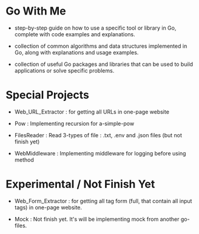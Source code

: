 # Go With Me

- step-by-step guide on how to use a specific tool or library in Go, complete with code examples and explanations.

- collection of common algorithms and data structures implemented in Go, along with explanations and usage examples.

- collection of useful Go packages and libraries that can be used to build applications or solve specific problems.

# Special Projects

- Web_URL_Extractor : for getting all URLs in one-page website

- Pow : Implementing recursion for a-simple-pow

- FilesReader : Read 3-types of file : .txt, .env and .json files (but not finish yet)

- WebMiddleware : Implementing middleware for logging before using method

# Experimental / Not Finish Yet

- Web_Form_Extractor : for getting all tag form (full, that contain all input tags) in one-page website.

- Mock : Not finish yet. It's will be implementing mock from another go-files.
